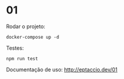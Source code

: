 # 01

Rodar o projeto:
```shel
docker-compose up -d
```

Testes:
```shel
npm run test
```

Documentação de uso:
http://eptaccio.dev/01
